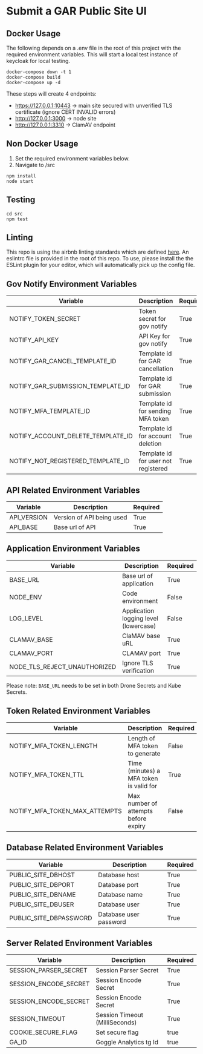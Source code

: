 # Submit a GAR Public Site UI

## Docker Usage
The following depends on a .env file in the root of this project with the required environment variables. This will start a local test instance of keycloak for local testing.

```
docker-compose down -t 1
docker-compose build
docker-compose up -d
```

These steps will create 4 endpoints:
- https://127.0.0.1:10443 -> main site secured with unverified TLS certificate (ignore CERT INVALID errors)
- http://127.0.0.1:3000 -> node site
- http://127.0.0.1:3310 -> ClamAV endpoint


## Non Docker Usage
1. Set the required environment variables below.
2. Navigate to /src

```
npm install
node start
```

## Testing

```
cd src
npm test
```

## Linting
This repo is using the airbnb linting standards which are defined [here](https://github.com/airbnb/javascript).
An eslintrc file is provided in the root of this repo.
To use, please install the the ESLint plugin for your editor,
which will automatically pick up the config file.

## Gov Notify Environment Variables
| Variable                          | Description                       | Required |
| ---                               | ---                               | ---      |
| NOTIFY_TOKEN_SECRET               | Token secret for gov notify       | True     |
| NOTIFY_API_KEY                    | API Key for gov notify            | True     |
| NOTIFY_GAR_CANCEL_TEMPLATE_ID     | Template id for GAR cancellation  | True     |
| NOTIFY_GAR_SUBMISSION_TEMPLATE_ID | Template id for GAR submission    | True     |
| NOTIFY_MFA_TEMPLATE_ID            | Template id for sending MFA token | True     |
| NOTIFY_ACCOUNT_DELETE_TEMPLATE_ID | Template id for account deletion  | True     |
| NOTIFY_NOT_REGISTERED_TEMPLATE_ID | Template id for user not registered  | True     |


## API Related Environment Variables
| Variable            | Description                        | Required |
| ---                 | ---                                | ---      |
| API_VERSION         | Version of API being used          | True     |
| API_BASE            | Base url of API                    | True     |


## Application Environment Variables
| Variable                    | Description                           | Required |
| ---                         | ---                                   | ---      |
| BASE_URL                    | Base url of application               | True     |
| NODE_ENV                    | Code environment                      | False    |
| LOG_LEVEL                   | Application logging level (lowercase) | False    |
| CLAMAV_BASE                 | ClaMAV base uRL                       | True     |
| CLAMAV_PORT                 | CLAMAV port                           | True     |
| NODE_TLS_REJECT_UNAUTHORIZED| Ignore TLS verification               | True     |

Please note: `BASE_URL` needs to be set in both Drone Secrets and Kube Secrets.

## Token Related Environment Variables
| Variable                      | Description                             | Required |
| ---                           | ---                                     | ---      |
| NOTIFY_MFA_TOKEN_LENGTH       | Length of MFA token to generate         | False    |
| NOTIFY_MFA_TOKEN_TTL          | Time (minutes) a MFA token is valid for | True     |
| NOTIFY_MFA_TOKEN_MAX_ATTEMPTS | Max number of attempts before expiry    | False    |


## Database Related Environment Variables
| Variable               | Description            | Required |
| ---                    | ---                    | ---      |
| PUBLIC_SITE_DBHOST     | Database host          | True     |
| PUBLIC_SITE_DBPORT     | Database port          | True     |
| PUBLIC_SITE_DBNAME     | Database name          | True     |
| PUBLIC_SITE_DBUSER     | Database user          | True     |
| PUBLIC_SITE_DBPASSWORD | Database user password | True     |

## Server Related Environment Variables
| Variable              | Description                    | Required |
| ---                   | ---                            | ---      |
| SESSION_PARSER_SECRET | Session Parser Secret          | True     |
| SESSION_ENCODE_SECRET | Session Encode Secret          | True     |
| SESSION_ENCODE_SECRET | Session Encode Secret          | True     |
| SESSION_TIMEOUT       | Session Timeout (MilliSeconds) | True     |
| COOKIE_SECURE_FLAG    | Set secure flag                | true     |
| GA_ID                 | Goggle Analytics tg Id         | true     |
